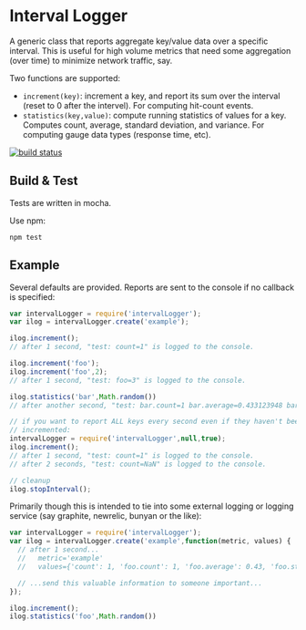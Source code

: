 Interval Logger
===============

A generic class that reports aggregate key/value data over a specific interval.
This is useful for high volume metrics that need some aggregation (over time) to
minimize network traffic, say.

Two functions are supported:
 * `increment(key)`: increment a key, and report its sum over the interval
   (reset to 0 after the intervel). For computing hit-count events.
 * `statistics(key,value)`: compute running statistics of values for a key.
   Computes count, average, standard deviation, and variance. For computing
   gauge data types (response time, etc).

[![build status](https://secure.travis-ci.org/dsummersl/interval-logger.png)](http://travis-ci.org/dsummersl/interval-logger)

Build & Test
------------

Tests are written in mocha.

Use npm:

    npm test

Example
-------

Several defaults are provided. Reports are sent to the console if no callback is
specified:

```js
var intervalLogger = require('intervalLogger');
var ilog = intervalLogger.create('example');

ilog.increment();
// after 1 second, "test: count=1" is logged to the console.

ilog.increment('foo');
ilog.increment('foo',2);
// after 1 second, "test: foo=3" is logged to the console.

ilog.statistics('bar',Math.random())
// after another second, "test: bar.count=1 bar.average=0.433123948 bar.std=0.0 bar.variance=0.0"

// if you want to report ALL keys every second even if they haven't been
// incremented:
intervalLogger = require('intervalLogger',null,true);
ilog.increment();
// after 1 second, "test: count=1" is logged to the console.
// after 2 seconds, "test: count=NaN" is logged to the console.

// cleanup
ilog.stopInterval();
```

Primarily though this is intended to tie into some external logging or logging
service (say graphite, newrelic, bunyan or the like):

```js
var intervalLogger = require('intervalLogger');
var ilog = intervalLogger.create('example',function(metric, values) {
  // after 1 second...
  //   metric='example'
  //   values={'count': 1, 'foo.count': 1, 'foo.average': 0.43, 'foo.std': 0, 'foo.variance':0 }

  // ...send this valuable information to someone important...
});

ilog.increment();
ilog.statistics('foo',Math.random())
```
